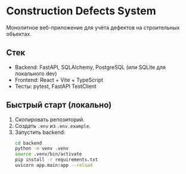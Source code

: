 # Construction Defects System

Монолитное веб-приложение для учёта дефектов на строительных объектах.

## Стек
- Backend: FastAPI, SQLAlchemy, PostgreSQL (или SQLite для локального dev)
- Frontend: React + Vite + TypeScript
- Тесты: pytest, FastAPI TestClient

## Быстрый старт (локально)
1. Скопировать репозиторий.
2. Создать `.env` из `.env.example`.
3. Запустить backend:
   ```bash
   cd backend
   python -m venv .venv
   source .venv/bin/activate
   pip install -r requirements.txt
   uvicorn app.main:app --reload
